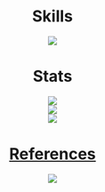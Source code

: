 <h1 align="center">Skills</h1>
<p align="center">
  <a href="https://skillicons.dev">
    <img src="https://skillicons.dev/icons?i=java,kotlin,cs,py,js,nodejs,spring,ktor,nestjs,nginx,hibernate,gradle,maven,html,css,md,vue,materialui,bootstrap,bots,git,github,idea,androidstudio,autocad,heroku,vercel,figma,firebase,postgres,linux,docker&perline=8" />
  </a>
</p>

<h1 align="center">Stats</h1>
<p align="center">
  <a href="https://github-readme-streak-stats.herokuapp.com">
    <img src="https://github-readme-streak-stats.herokuapp.com?user=HeadcrabJ&theme=github-dark-blue&hide_border=true&date_format=M%20j%5B%2C%20Y%5D" />
  </a>
  <br />
  <a href="https://github.com/anuraghazra/github-readme-stats">
    <img src="https://github-readme-stats.vercel.app/api?username=HeadcrabJ&show_icons=true&count_private=true&hide_border=true&hide_title=true&theme=github_dark" />
  </a>
  <br />
  <a href="https://github.com/anuraghazra/github-readme-stats">
    <img src="https://github-readme-stats.vercel.app/api/top-langs/?username=HeadcrabJ&hide_title=true&card_width=445&hide_border=true&layout=compact&theme=github_dark&langs_count=10" />
  </a>
</p>

<h1 align="center"><a href="https://headcrabj.github.io/">References</a></h1>
<p align="center">
  <a href="https://discord.com/users/873180556018450512">
    <img src="https://skillicons.dev/icons?i=discord" />
  </a>
</p>
